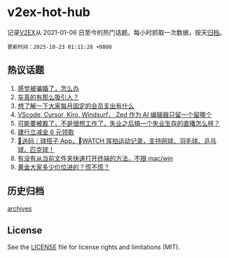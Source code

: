 # v2ex-hot-hub

 记录[V2EX](https://www.v2ex.com/)从 2021-01-06 日至今的热门话题。每小时抓取一次数据，按天[归档](archives)。

`更新时间：2025-10-23 01:11:28 +0800`

## 热议话题

1. [感觉被骗婚了，怎么办](https://www.v2ex.com/t/1167477)
1. [车真的有那么吸引人？](https://www.v2ex.com/t/1167462)
1. [想了解一下大家每月固定的会员支出有什么](https://www.v2ex.com/t/1167457)
1. [VScode, Cursor, Kiro, Windsurf， Zed 作为 AI 编辑器只留一个留哪个](https://www.v2ex.com/t/1167490)
1. [可能要被裁了，不是很想工作了，失业之后搞一个失业生存的直播怎么样？](https://www.v2ex.com/t/1167467)
1. [建行立减金 6 元领取](https://www.v2ex.com/t/1167464)
1. [🎁送码｜球搭子 App，WATCH 挥拍运动记录，支持网球、羽毛球、乒乓球、匹克球！](https://www.v2ex.com/t/1167472)
1. [有没有从当前文件夹快速打开终端的方法，不限 mac/win](https://www.v2ex.com/t/1167454)
1. [黄金大家多少价位进的？慌不慌？](https://www.v2ex.com/t/1167471)

## 历史归档

[archives](archives)

## License

See the [LICENSE](LICENSE) file for license rights and limitations (MIT).
